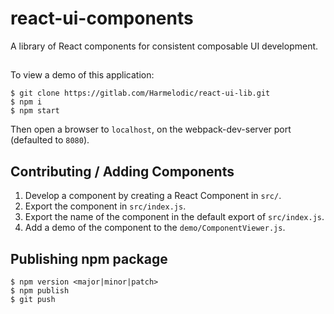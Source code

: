 # react-ui-components

A library of React components for consistent composable UI development.

##

To view a demo of this application:

```
$ git clone https://gitlab.com/Harmelodic/react-ui-lib.git
$ npm i
$ npm start
```

Then open a browser to `localhost`, on the webpack-dev-server port (defaulted to `8080`).

## Contributing / Adding Components

1. Develop a component by creating a React Component in `src/`.
2. Export the component in `src/index.js`.
3. Export the name of the component in the default export of `src/index.js`.
4. Add a demo of the component to the `demo/ComponentViewer.js`.

## Publishing npm package

```
$ npm version <major|minor|patch>
$ npm publish
$ git push
```
